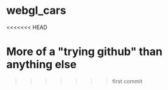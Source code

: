 # webgl_cars
<<<<<<< HEAD

More of a "trying github" than anything else
=======
>>>>>>> first commit
